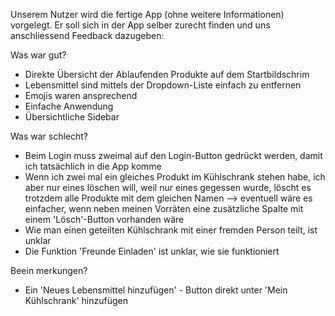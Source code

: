 Unserem Nutzer wird die fertige App (ohne weitere Informationen) vorgelegt. Er soll sich in der App selber zurecht finden und uns anschliessend Feedback dazugeben:

Was war gut?
- Direkte Übersicht der Ablaufenden Produkte auf dem Startbildschrim
- Lebensmittel sind mittels der Dropdown-Liste einfach zu entfernen
- Emojis waren ansprechend
- Einfache Anwendung
- Übersichtliche Sidebar


Was war schlecht?
- Beim Login muss zweimal auf den Login-Button gedrückt werden, damit ich tatsächlich in die App komme
- Wenn ich zwei mal ein gleiches Produkt im Kühlschrank stehen habe, ich aber nur eines löschen will, weil nur eines gegessen wurde, löscht es trotzdem alle Produkte mit dem gleichen Namen --> eventuell wäre es einfacher, wenn neben meinen Vorräten eine zusätzliche Spalte mit einem 'Lösch'-Button vorhanden wäre
- Wie man einen geteilten Kühlschrank mit einer fremden Person teilt, ist unklar
- Die Funktion 'Freunde Einladen' ist unklar, wie sie funktioniert


Beein merkungen?
- Ein 'Neues Lebensmittel hinzufügen' - Button direkt unter 'Mein Kühlschrank' hinzufügen
